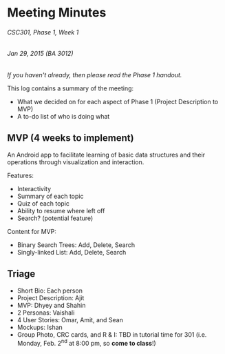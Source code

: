 # Meeting Minutes
###### CSC301, Phase 1, Week 1
###### Jan 29, 2015 (BA 3012)

_If you haven't already, then please read the Phase 1 handout._

This log contains a summary of the meeting:

 * What we decided on for each aspect of Phase 1 (Project Description to MVP)
 * A to-do list of who is doing what

## MVP (4 weeks to implement)
An Android app to facilitate learning of basic data structures and their operations through visualization and interaction.

Features:

 * Interactivity
 * Summary of each topic 
 * Quiz of each topic
 * Ability to resume where left off
 * Search? (potential feature)

Content for MVP:

 * Binary Search Trees: Add, Delete, Search
 * Singly-linked List: Add, Delete, Search

## Triage

 * Short Bio:	Each person
 * Project Description: Ajit
 * MVP: Dhyey and Shahin
 * 2 Personas: Vaishali 
 * 4 User Stories: Omar, Amit, and Sean
 * Mockups: Ishan
 * Group Photo, CRC cards, and R & I: TBD in tutorial time for 301 (i.e. Monday, Feb. 2<sup>nd</sup> at 8:00 pm, so **come to class**!)
